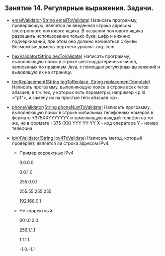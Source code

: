 ## Занятие 14. Регулярные выражения. Задачи.


* [emailValidator(String emailToValidate)](https://github.com/alexkur80/PVTCourse2020/blob/master/src/com/myproject/lection14/UtilsRegExp.java) Написать программу, проверяющую, является ли введённая строка адресом электронного почтового ящика.
В названии почтового ящика разрешить использование только букв, цифр и нижних подчёркиваний, при этом оно должно начинаться с буквы.
Возможные домены верхнего уровня: .org .com

* [hexValidator(String hexToValidate)](https://github.com/alexkur80/PVTCourse2020/blob/master/src/com/myproject/lection14/UtilsRegExp.java) Написать программу, выполняющую поиск в строке шестнадцатеричных чисел, записанных по правилам Java,
с помощью регулярных выражений и выводящую их на страницу.

* [tegReplacement(String tegToReplace, String replacementTemplate)](https://github.com/alexkur80/PVTCourse2020/blob/master/src/com/myproject/lection14/UtilsRegExp.java) Написать программу, выполняющую поиск в строке всех тегов абзацев,
 в т.ч. тех, у которых есть параметры, например \<p id ="p1">,
и замену их на простые теги абзацев \<p>.

* [phoneValidator(String phoneNumToValidate)](https://github.com/alexkur80/PVTCourse2020/blob/master/src/com/myproject/lection14/UtilsRegExp.java) Написать программу, выполняющую поиск в строке мобильных телефонных номеров в формате +375XXYYYYYYY
и заменяющую каждый телефон на тот же, но в формате +375 (XX) YYY-YY-YY
X - код оператора
Y - номер телефона
* [ipV4Validator(String ipv4ToValidate)](https://github.com/alexkur80/PVTCourse2020/blob/master/src/com/myproject/lection14/UtilsRegExp.java) Написать метод, который проверяет, является ли строка адресом IPv4.
    * Пример корректных IPv4 <p>
0.0.0.0  <p>
0.0.1.0 <p>
255.0.0.1 <p>
255.55.255.255 <p>
192.168.0.1 <p>

    * Не корректный <p>
001.0.0.0 <p>
256.1.1.1 <p>
1.1.1.1. <p>
-1.0.-1.1  <p>